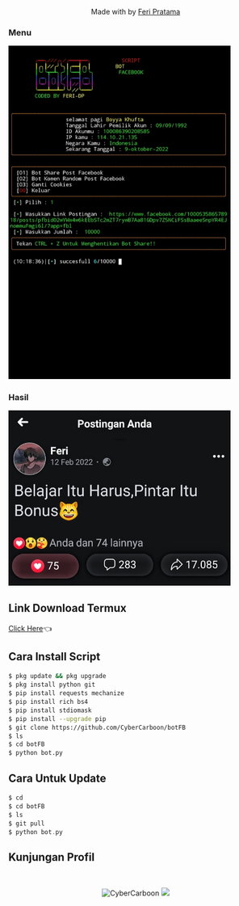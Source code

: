 <p align="center">
  Made with  by <a href="https://github.com/CyberCarboon">Feri Pratama</a>
</p>
<p align="center">
 
### Menu
 <img src="https://github.com/CyberCarboon/botFB/blob/main/menu.jpg" width="440" title="Menu" alt="Menu">
</p>

### Hasil
 <img src="https://github.com/CyberCarboon/botFB/blob/main/hasil.jpg" width="440" title="Hasil" alt="Hasil">
</p>

## Link Download Termux
[Click Here](https://f-droid.org/repo/com.termux_117.apk)👈
## Cara Install Script
```bash
$ pkg update && pkg upgrade
$ pkg install python git
$ pip install requests mechanize
$ pip install rich bs4
$ pip install stdiomask
$ pip install --upgrade pip
$ git clone https://github.com/CyberCarboon/botFB
$ ls
$ cd botFB
$ python bot.py
```
## Cara Untuk Update 
```php
$ cd
$ cd botFB
$ ls
$ git pull
$ python bot.py
```
## Kunjungan Profil
<br><p align='center'><img src="https://komarev.com/ghpvc/?username=CyberCarboon&label=Total%20Profile%20Visitor&color=071A2C&style=for-the-badge" alt="CyberCarboon" />
<a href="https://api.daily.dev/get?r=CyberCarboon"><img src="https://opencollective.com/vuejs/contributors.svg?width=900" /></a>
<p align='center'><a href="https://api.daily.dev/get?r=CyberCarboon">
<p align="center">
